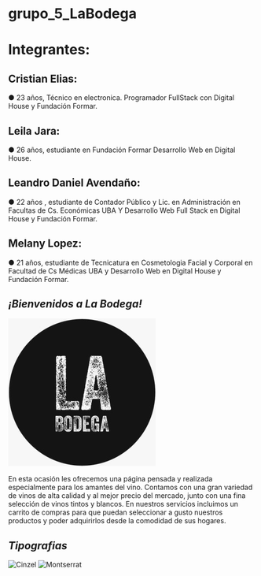 

# grupo_5_LaBodega

# Integrantes:

## Cristian Elias:
 ● 23 años, Técnico en electronica. Programador FullStack con Digital House y Fundación Formar.     

## Leila Jara:
● 26 años, estudiante en Fundación Formar Desarrollo Web en Digital House.    

## Leandro Daniel Avendaño: 
● 22 años , estudiante de Contador Público y Lic. en Administración en Facultas de Cs. Económicas UBA Y Desarrollo Web Full Stack en Digital House y Fundación Formar.
 
## Melany Lopez:
● 21 años, estudiante de Tecnicatura en Cosmetologia Facial y Corporal en Facultad de Cs Médicas UBA y Desarrollo Web en Digital House y Fundación Formar.




## ***¡Bienvenidos a La Bodega!***

![Logo](https://github.com/Creez32/grupo_5_LaBodega/blob/main/Extras/Logotipo.jpeg?raw=true "Logo")

En esta ocasión les ofrecemos una página pensada y realizada especialmente para los amantes del vino.
Contamos con una gran variedad de vinos de alta calidad y al mejor precio del mercado, junto con una fina selección de vinos tintos y blancos.
En nuestros servicios incluimos un carrito de compras para que puedan seleccionar a gusto nuestros productos y poder adquirirlos desde la comodidad de sus hogares.

## ***Tipografias***
![Cinzel](https://fonts.google.com/specimen/Cinzel?query=cinzel&preview.text=La%20Bodega&preview.text_type=custom)
![Montserrat](https://fonts.google.com/specimen/Montserrat?preview.text=La%20Bodega&preview.text_type=custom&query=mont)
